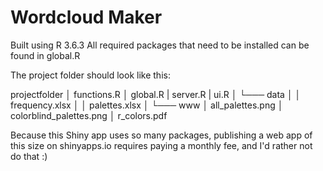 # Wordcloud Maker

Built using R 3.6.3
All required packages that need to be installed can be found in global.R

The project folder should look like this:

projectfolder
│    functions.R
│    global.R
|    server.R
|    ui.R
│
└─── data
│    │   frequency.xlsx
│    │   palettes.xlsx
│
└─── www
     │   all_palettes.png
     │   colorblind_palettes.png
     │   r_colors.pdf

Because this Shiny app uses so many packages, publishing a web app of this size on shinyapps.io requires paying a monthly fee, and I'd rather not do that :)
